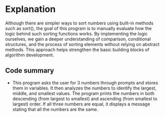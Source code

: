 # Explanation

  Although there are simpler ways to sort numbers using built-in methods such as sort(), the goal of this program is to manually evaluate how the logic behind such sorting functions works. By implementing the logic ourselves, we gain a deeper understanding of comparison, conditional structures, and the process of sorting elements without relying on abstract methods. This approach helps strengthen the basic building blocks of algorithm development.

## Code summary

  * This program asks the user for 3 numbers through prompts and stores them in variables. It then analyzes the numbers to identify the largest, middle, and smallest values. The program prints the numbers in both descending (from largest to smallest) and ascending (from smallest to largest) order. If all three numbers are equal, it displays a message stating that all the numbers are the same.

